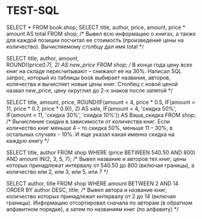 # TEST-SQL
SELECT * FROM book.shop;
SELECT title, author, price, amount, 
     price * amount AS total 
FROM shop;
/* Вывел всю информацию о книгах, а также для каждой позиции посчитал ее стоимость (произведение цены на количество).
 Вычисляемому столбцу дал имя total */

SELECT title, author, amount,                
    ROUND((price*0.7), 2) AS new_price
FROM shop;
/* В конце года цену всех книг на складе пересчитывают – снижают ее на 30%.
 Написал SQL запрос, который из таблицы book выбирает названия, авторов, количества и вычисляет новые цены книг.
 Столбец с новой ценой назвал new_price, цену округлил до 2-х знаков после запятой */

SELECT title, amount, price,
    ROUND(IF(amount < 4, price * 0.5, IF(amount < 11, price * 0.7, price * 0.9)), 2) AS sale,
    IF(amount < 4, 'скидка 50%', IF(amount < 11, 'скидка 30%', 'скидка 10%')) AS Ваша_скидка
FROM shop;
/* Вычисление скидки в зависимости от количества книг.
Если количество книг меньше 4 – то скидка 50%, меньше 11 – 30%, в остальных случаях – 10%.
И еще указал какая именно скидка на каждую книгу */

SELECT title, author
FROM shop
WHERE (price BETWEEN 540.50 AND 800) AND amount IN(2, 3, 5, 7);
/* Вывел название и авторов тех книг, цены которых принадлежат интервалу от 540.50 до 800 (включая границы),  а количество или 2, или 3, или 5, или 7 */

SELECT author, title
FROM shop
WHERE amount BETWEEN 2 AND 14
ORDER BY author DESC, title;
/* Вывел  автора и название  книг, количество которых принадлежит интервалу от 2 до 14 (включая границы). 
Информацию отсортировал сначала по авторам (в обратном алфавитном порядке), а затем по названиям книг (по алфавиту) */


